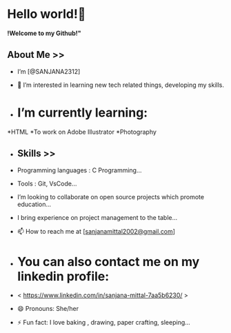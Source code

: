  # Hello world!👋
  
**!Welcome to my Github!"**
  
## About Me >>
- I’m [@SANJANA2312]
- 👀 I’m interested in learning new tech related things, developing my skills.
  
- # I’m currently learning:
 *HTML
 *To work on Adobe Illustrator
 *Photography

- ## Skills  >>
- Programming languages : C Programming...
- Tools : Git, VsCode...
- I’m looking to collaborate on open source projects which promote education...
- I bring experience on project management to the table...
 
- 📫 How to reach me at [sanjanamittal2002@gmail.com]
  
- # You can also contact me on my linkedin profile:
- < https://www.linkedin.com/in/sanjana-mittal-7aa5b6230/ >
- 😄 Pronouns: She/her
- ⚡ Fun fact: I love baking , drawing, paper crafting, sleeping...

<!---
SANJANA2312/SANJANA2312 is a ✨ special ✨ repository because its `README.md` (this file) appears on your GitHub profile.
You can click the Preview link to take a look at your changes.
--->
